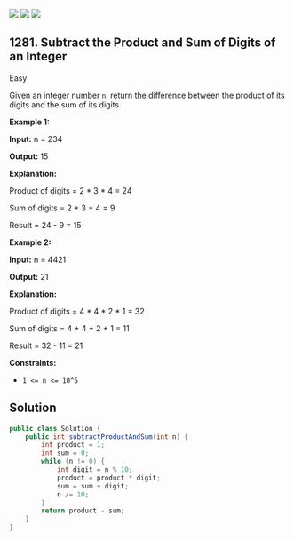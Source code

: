 [![](https://img.shields.io/github/stars/javadev/LeetCode-in-Java?label=Stars&style=flat-square)](https://github.com/javadev/LeetCode-in-Java)
[![](https://img.shields.io/github/forks/javadev/LeetCode-in-Java?label=Fork%20me%20on%20GitHub%20&style=flat-square)](https://github.com/javadev/LeetCode-in-Java/fork)
[![](https://img.shields.io/badge/-LeetCode%20in%20Kotlin-blue?style=flat-square)](https://github.com/javadev/LeetCode-in-Kotlin)

## 1281\. Subtract the Product and Sum of Digits of an Integer

Easy

Given an integer number `n`, return the difference between the product of its digits and the sum of its digits.

**Example 1:**

**Input:** n = 234

**Output:** 15

**Explanation:**

Product of digits = 2 \* 3 \* 4 = 24

Sum of digits = 2 + 3 + 4 = 9

Result = 24 - 9 = 15

**Example 2:**

**Input:** n = 4421

**Output:** 21

**Explanation:**

Product of digits = 4 \* 4 \* 2 \* 1 = 32

Sum of digits = 4 + 4 + 2 + 1 = 11

Result = 32 - 11 = 21

**Constraints:**

*   `1 <= n <= 10^5`

## Solution

```java
public class Solution {
    public int subtractProductAndSum(int n) {
        int product = 1;
        int sum = 0;
        while (n != 0) {
            int digit = n % 10;
            product = product * digit;
            sum = sum + digit;
            n /= 10;
        }
        return product - sum;
    }
}
```